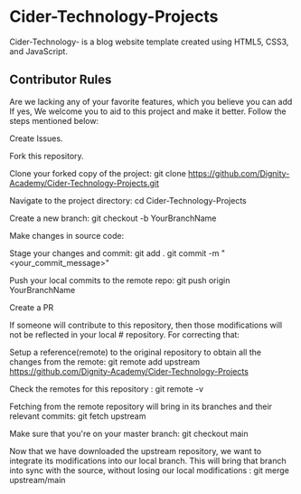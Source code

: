 # Cider-Technology-Projects

Cider-Technology- is a blog website template created using HTML5, CSS3, and JavaScript. 

## Contributor Rules
Are we lacking any of your favorite features, which you believe you can add If yes, We welcome you to aid to this project and make it better. Follow the steps mentioned below:

Create Issues.

Fork this repository.

Clone your forked copy of the project:
git clone https://github.com/Dignity-Academy/Cider-Technology-Projects.git

Navigate to the project directory:
cd Cider-Technology-Projects

Create a new branch:
git checkout -b YourBranchName

Make changes in source code:

Stage your changes and commit:
git add .
git commit -m "<your_commit_message>"

Push your local commits to the remote repo:
git push origin YourBranchName

Create a PR

If someone will contribute to this repository, then those modifications will not be reflected in your local # repository. For correcting that:

Setup a reference(remote) to the original repository to obtain all the changes from the remote:
git remote add upstream https://github.com/Dignity-Academy/Cider-Technology-Projects

Check the remotes for this repository :
git remote -v

Fetching from the remote repository will bring in its branches and their relevant commits:
git fetch upstream

Make sure that you're on your master branch:
git checkout main

Now that we have downloaded the upstream repository, we want to integrate its modifications into our local branch. This will bring that branch into sync with the source, without losing our local modifications :
git merge upstream/main